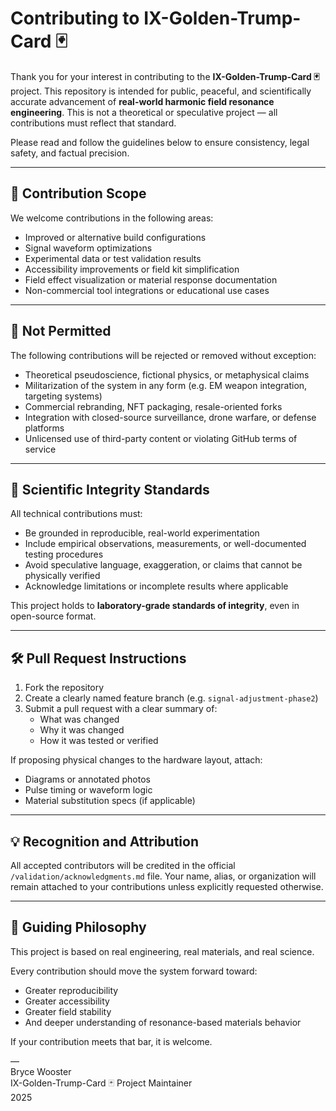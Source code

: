 # Contributing to IX-Golden-Trump-Card 🃏

Thank you for your interest in contributing to the **IX-Golden-Trump-Card 🃏** project. This repository is intended for public, peaceful, and scientifically accurate advancement of **real-world harmonic field resonance engineering**. This is not a theoretical or speculative project — all contributions must reflect that standard.

Please read and follow the guidelines below to ensure consistency, legal safety, and factual precision.

---

## 🚧 Contribution Scope

We welcome contributions in the following areas:
- Improved or alternative build configurations
- Signal waveform optimizations
- Experimental data or test validation results
- Accessibility improvements or field kit simplification
- Field effect visualization or material response documentation
- Non-commercial tool integrations or educational use cases

---

## 🚫 Not Permitted

The following contributions will be rejected or removed without exception:
- Theoretical pseudoscience, fictional physics, or metaphysical claims
- Militarization of the system in any form (e.g. EM weapon integration, targeting systems)
- Commercial rebranding, NFT packaging, resale-oriented forks
- Integration with closed-source surveillance, drone warfare, or defense platforms
- Unlicensed use of third-party content or violating GitHub terms of service

---

## 🧪 Scientific Integrity Standards

All technical contributions must:
- Be grounded in reproducible, real-world experimentation
- Include empirical observations, measurements, or well-documented testing procedures
- Avoid speculative language, exaggeration, or claims that cannot be physically verified
- Acknowledge limitations or incomplete results where applicable

This project holds to **laboratory-grade standards of integrity**, even in open-source format.

---

## 🛠️ Pull Request Instructions

1. Fork the repository  
2. Create a clearly named feature branch (e.g. `signal-adjustment-phase2`)  
3. Submit a pull request with a clear summary of:
   - What was changed
   - Why it was changed
   - How it was tested or verified

If proposing physical changes to the hardware layout, attach:
- Diagrams or annotated photos
- Pulse timing or waveform logic
- Material substitution specs (if applicable)

---

## 💡 Recognition and Attribution

All accepted contributors will be credited in the official `/validation/acknowledgments.md` file. Your name, alias, or organization will remain attached to your contributions unless explicitly requested otherwise.

---

## 🧭 Guiding Philosophy

This project is based on real engineering, real materials, and real science.

Every contribution should move the system forward toward:
- Greater reproducibility
- Greater accessibility
- Greater field stability
- And deeper understanding of resonance-based materials behavior

If your contribution meets that bar, it is welcome.

—  
Bryce Wooster  
IX-Golden-Trump-Card 🃏 Project Maintainer  
2025  
